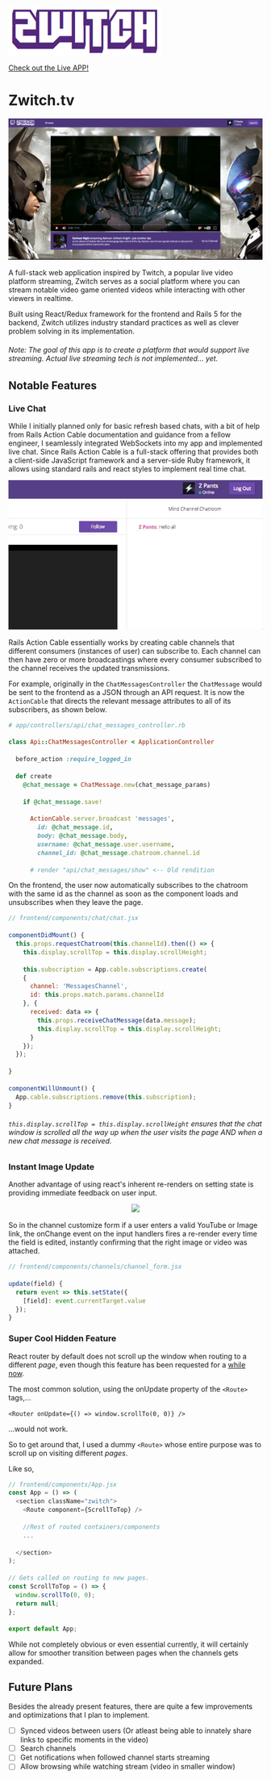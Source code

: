 <!-- ![Zwitch Logo](docs/ZwitchLogo.png) -->

<a href='http://www.zwitch.tv/'><img src='docs/assets/ZwitchLogo2.png' /></a>

[Check out the Live APP!](http://www.zwitch.tv/)

# Zwitch.tv

<!-- ![Landing Page](docs/assets/Landing_page.png) -->

<p align="center">
  <img src='docs/assets/Landing_page.png' />
</p>

A full-stack web application inspired by Twitch, a popular live video platform streaming, Zwitch serves as a social platform where you can stream notable video game oriented videos while interacting with other viewers in realtime.

Built using React/Redux framework for the frontend and Rails 5 for the backend, Zwitch utilizes industry standard practices as well as clever problem solving in its implementation.

###### Note: The goal of this app is to create a platform that would support live streaming. Actual live streaming tech is not implemented... _yet_.

## Notable Features

### Live Chat

While I initially planned only for basic refresh based chats, with a bit of help from Rails Action Cable documentation and guidance from a fellow engineer, I seamlessly integrated WebSockets into my app and implemented live chat. Since Rails Action Cable is a full-stack offering that provides both a client-side JavaScript framework and a server-side Ruby framework, it allows using standard rails and react styles to implement real time chat.


<!-- ![Live Chat](docs/assets/Zwitch_chat.gif) -->
<p align="center">
  <img src='docs/assets/Zwitch_chat.gif' />
</p>


Rails Action Cable essentially works by creating cable channels that different consumers (instances of user) can subscribe to. Each channel can then have zero or more broadcastings where every consumer subscribed to the channel receives the updated transmissions.

For example, originally in the `ChatMessagesController` the  `ChatMessage` would be sent to the frontend as a JSON through an API request. It is now the `ActionCable` that directs the relevant message attributes to all of its subscribers, as shown below.

```ruby
# app/controllers/api/chat_messages_controller.rb

class Api::ChatMessagesController < ApplicationController

  before_action :require_logged_in

  def create
    @chat_message = ChatMessage.new(chat_message_params)

    if @chat_message.save!

      ActionCable.server.broadcast 'messages',
        id: @chat_message.id,
        body: @chat_message.body,
        username: @chat_message.user.username,
        channel_id: @chat_message.chatroom.channel.id

      # render "api/chat_messages/show" <-- Old rendition

```

On the frontend, the user now automatically subscribes to the chatroom with the same id as the channel as soon as the component loads and unsubscribes when they leave the page.

```javaScript
// frontend/components/chat/chat.jsx

componentDidMount() {
  this.props.requestChatroom(this.channelId).then(() => {
    this.display.scrollTop = this.display.scrollHeight;

    this.subscription = App.cable.subscriptions.create(
    {
      channel: 'MessagesChannel',
      id: this.props.match.params.channelId
    }, {
      received: data => {
        this.props.receiveChatMessage(data.message);
        this.display.scrollTop = this.display.scrollHeight;
      }
    });
  });

}

componentWillUnmount() {
  App.cable.subscriptions.remove(this.subscription);
}
```

###### `this.display.scrollTop = this.display.scrollHeight` ensures that the chat window is scrolled all the way up when the user visits the page AND when a new chat message is received.

### Instant Image Update

Another advantage of using react's inherent re-renders on setting state is providing immediate feedback on user input.

<!-- ![Form Update](docs/assets/Zwitch_form_update.gif) -->
<p align="center">
  <img src='docs/assets/Zwitch_form_update.gif' />
</p>

So in the channel customize form if a user enters a valid YouTube or Image link, the onChange event on the input handlers fires a re-render every time the field is edited, instantly confirming that the right image or video was attached.

```javaScript
// frontend/components/channels/channel_form.jsx

update(field) {
  return event => this.setState({
    [field]: event.currentTarget.value
  });
}
```

### Super Cool Hidden Feature

React router by default does not scroll up the window when routing to a different _page_, even though this feature has been requested for a [while](https://github.com/ReactTraining/react-router/issues/2019) [now](https://stackoverflow.com/questions/36904185/react-router-scroll-to-top-on-every-transition/36906825).

The most common solution, using the onUpdate property of the `<Route>` tags,...

`<Router onUpdate={() => window.scrollTo(0, 0)} /> `

...would not work.

So to get around that, I used a dummy `<Route>` whose entire purpose was to scroll up on visiting different _pages_.

Like so,

```javaScript
// frontend/components/App.jsx
const App = () => (
  <section className="zwitch">
    <Route component={ScrollToTop} />

    //Rest of routed containers/components
    ...

  </section>
);

// Gets called on routing to new pages.
const ScrollToTop = () => {
  window.scrollTo(0, 0);
  return null;
};

export default App;
```
While not completely obvious or even essential currently, it will certainly allow for smoother transition between pages when the channels gets expanded.

## Future Plans

Besides the already present features, there are quite a few improvements and optimizations that I plan to implement.

- [ ] Synced videos between users (Or atleast being able to innately share links to specific moments in the video)
- [ ] Search channels
- [ ] Get notifications when followed channel starts streaming
- [ ] Allow browsing while watching stream (video in smaller window)
